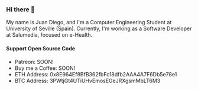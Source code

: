 ### Hi there 👋

My name is Juan Diego, and I'm a Computer Engineering Student at University of Seville (Spain). Currently, I'm working as a Software Developer at Salumedia, focused on e-Health.

<!--
**juandiegovqdev/juandiegovqdev** is a ✨ _special_ ✨ repository because its `README.md` (this file) appears on your GitHub profile.

Here are some ideas to get you started:

- 🔭 I’m currently working on ...
- 🌱 I’m currently learning ...
- 👯 I’m looking to collaborate on ...
- 🤔 I’m looking for help with ...
- 💬 Ask me about ...
- 📫 How to reach me: ...
- 😄 Pronouns: ...
- ⚡ Fun fact: ...
-->

#### Support Open Source Code
- Patreon: SOON!
- Buy me a Coffee: SOON!
- ETH Address: 0x8E964Ef8BfB362fbFc18dfb2AAA4A7F6Db5e78e1
- BTC Address: 3PWtjGt4UTiUHvEmosEGeJRXgsmMbLT6M3
